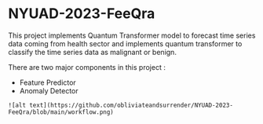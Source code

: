 #  NYUAD-2023-FeeQra

  

This project implements Quantum Transformer model to forecast time series data coming from health sector and implements quantum transformer to classify the time series data as malignant or benign.

  

There are two major components in this project :

* Feature Predictor 
* Anomaly Detector 

```
![alt text](https://github.com/obliviateandsurrender/NYUAD-2023-FeeQra/blob/main/workflow.png)
```
